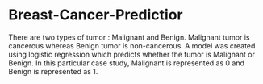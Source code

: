 # Breast-Cancer-Predictior
There are two types of tumor : Malignant and Benign. Malignant tumor is cancerous whereas Benign tumor is non-cancerous.  A model was created using logistic regression which predicts whether the tumor is Malignant or Benign. In this particular case study, Malignant is represented as 0 and Benign is represented as 1.  
